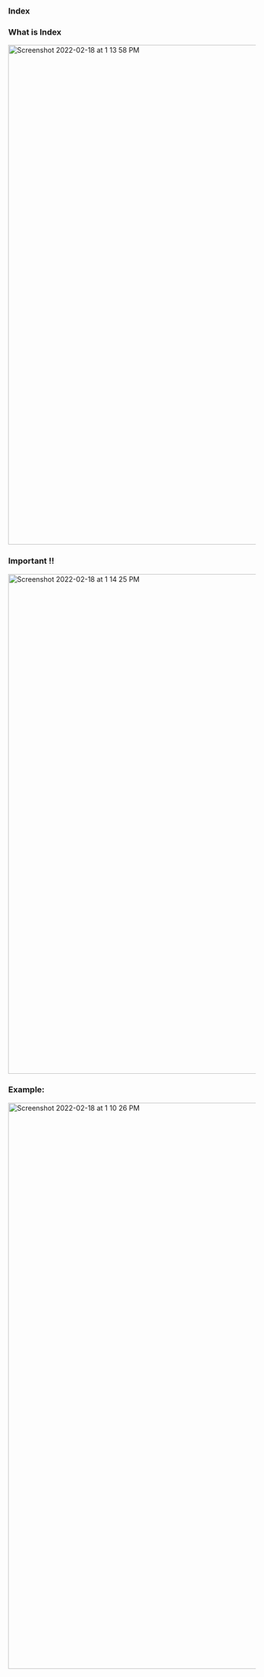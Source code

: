 

### Index 

### What is Index 
<img width="1017" alt="Screenshot 2022-02-18 at 1 13 58 PM" src="https://user-images.githubusercontent.com/39347063/154639595-7f71f7e6-e6b4-4d5d-b607-9b188fa04a83.png">

### Important :bangbang:

<img width="1017" alt="Screenshot 2022-02-18 at 1 14 25 PM" src="https://user-images.githubusercontent.com/39347063/154639660-b03a0383-fbbe-4a3e-88fa-58e1ba582df9.png">

### Example:

<img width="1152" alt="Screenshot 2022-02-18 at 1 10 26 PM" src="https://user-images.githubusercontent.com/39347063/154639189-fa39a65e-495b-4d60-a2fe-10080f5d9bda.png">
